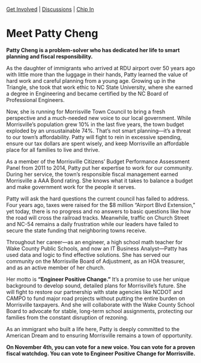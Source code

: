 [Get Involved](https://github.com/Patty-4-Morrisville/Patty-4-Morrisville/) | [Discussions](https://github.com/orgs/Patty-4-Morrisville/discussions) | [Chip In](https://patty4morrisville.com/)

# Meet Patty Cheng

**Patty Cheng is a problem-solver who has dedicated her life to smart planning and fiscal responsibility.**

As the daughter of immigrants who arrived at RDU airport over 50 years ago with little more than the luggage in their hands, Patty learned the value of hard work and careful planning from a young age. Growing up in the Triangle, she took that work ethic to NC State University, where she earned a degree in Engineering and became certified by the NC Board of Professional Engineers.

Now, she is running for Morrisville Town Council to bring a fresh perspective and a much-needed new voice to our local government. While Morrisville’s population grew 10% in the last five years, the town budget exploded by an unsustainable 74%. That’s not smart planning—it’s a threat to our town’s affordability. Patty will fight to rein in excessive spending, ensure our tax dollars are spent wisely, and keep Morrisville an affordable place for all families to live and thrive.

As a member of the Morrisville Citizens’ Budget Performance Assessment Panel from 2011 to 2014, Patty put her expertise to work for our community. During her service, the town’s responsible fiscal management earned Morrisville a AAA Bond rating. She knows what it takes to balance a budget and make government work for the people it serves.

Patty will ask the hard questions the current council has failed to address. Four years ago, taxes were raised for the $8 million “Airport Blvd Extension,” yet today, there is no progress and no answers to basic questions like how the road will cross the railroad tracks. Meanwhile, traffic on Church Street and NC-54 remains a daily frustration while our leaders have failed to secure the state funding that neighboring towns receive.

Throughout her career—as an engineer, a high school math teacher for Wake County Public Schools, and now an IT Business Analyst—Patty has used data and logic to find effective solutions. She has served our community on the Morrisville Board of Adjustment, as an HOA treasurer, and as an active member of her church.

Her motto is **“Engineer Positive Change.”** It’s a promise to use her unique background to develop sound, detailed plans for Morrisville’s future. She will fight to restore our partnership with state agencies like NCDOT and CAMPO to fund major road projects without putting the entire burden on Morrisville taxpayers. And she will collaborate with the Wake County School Board to advocate for stable, long-term school assignments, protecting our families from the constant disruption of rezoning.

As an immigrant who built a life here, Patty is deeply committed to the American Dream and to ensuring Morrisville remains a town of opportunity.

**On November 4th, you can vote for a new voice. You can vote for a proven fiscal watchdog. You can vote to Engineer Positive Change for Morrisville.**
